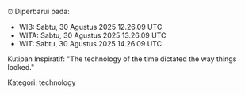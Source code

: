 ⏰ Diperbarui pada:
- WIB: Sabtu, 30 Agustus 2025 12.26.09 UTC
- WITA: Sabtu, 30 Agustus 2025 13.26.09 UTC
- WIT: Sabtu, 30 Agustus 2025 14.26.09 UTC

Kutipan Inspiratif:
"The technology of the time dictated the way things looked."


Kategori: technology

